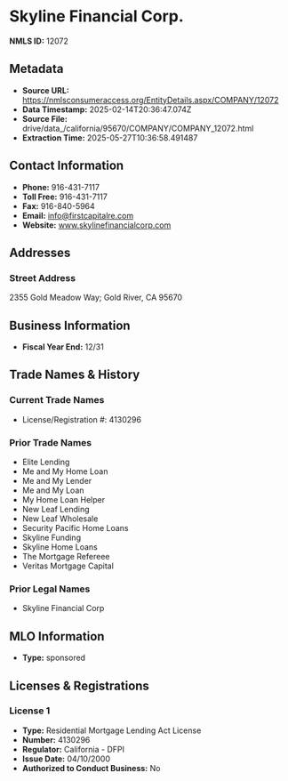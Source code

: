 # Skyline Financial Corp.

**NMLS ID:** 12072

## Metadata
- **Source URL:** https://nmlsconsumeraccess.org/EntityDetails.aspx/COMPANY/12072
- **Data Timestamp:** 2025-02-14T20:36:47.074Z
- **Source File:** drive/data_/california/95670/COMPANY/COMPANY_12072.html
- **Extraction Time:** 2025-05-27T10:36:58.491487

## Contact Information
- **Phone:** 916-431-7117
- **Toll Free:** 916-431-7117
- **Fax:** 916-840-5964
- **Email:** info@firstcapitalre.com
- **Website:** www.skylinefinancialcorp.com

## Addresses
### Street Address
2355 Gold Meadow Way; Gold River, CA 95670

## Business Information
- **Fiscal Year End:** 12/31

## Trade Names & History
### Current Trade Names
- License/Registration #: 4130296

### Prior Trade Names
- Elite Lending
- Me and My Home Loan
- Me and My Lender
- Me and My Loan
- My Home Loan Helper
- New Leaf Lending
- New Leaf Wholesale
- Security Pacific Home Loans
- Skyline Funding
- Skyline Home Loans
- The Mortgage Refereee
- Veritas Mortgage Capital

### Prior Legal Names
- Skyline Financial Corp

## MLO Information
- **Type:** sponsored

## Licenses & Registrations

### License 1
- **Type:** Residential Mortgage Lending Act License
- **Number:** 4130296
- **Regulator:** California - DFPI
- **Issue Date:** 04/10/2000
- **Authorized to Conduct Business:** No
